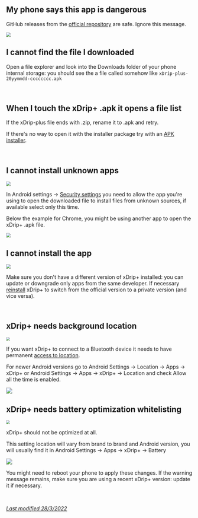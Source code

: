 ## My phone says this app is dangerous

GitHub releases from the [official repository](https://github.com/NightscoutFoundation/xDrip/releases) are safe. Ignore this message.

<img src="../images/Install18.png" style="zoom:75%;" />

</br>

## I cannot find the file I downloaded

Open a file explorer and look into the Downloads folder of your phone internal storage: you should see the a file called somehow like `xDrip-plus-20yymmdd-cccccccc.apk`

</br>

## When I touch the xDrip+ .apk it opens a file list

If the xDrip-plus file ends with .zip, rename it to .apk and retry.

If there's no way to open it with the installer package try with an [APK installer](https://play.google.com/store/apps/details?id=com.apkinstaller.ApkInstaller).

</br>

## I cannot install unknown apps

<img src="../images/Install19.png" style="zoom:75%;" />

In Android settings -> [Security settings](https://developer.android.com/distribute/marketing-tools/alternative-distribution#unknown-sources) you need to allow the app you're using to open the downloaded file to install files from unknown sources, if available select only this time.

Below the example for Chrome, you might be using another app to open the xDrip+ .apk file.

<img src="../images/Install20.png" style="zoom:75%;" />

</br>

## I cannot install the app

<img src="../images/Install23.png" style="zoom:75%;" />

Make sure you don't have a different version of xDrip+ installed: you can update or downgrade only apps from the same developer. If necessary [reinstall](../reinstall) xDrip+ to switch from the official version to a private version (and vice versa).

</br>

## xDrip+ needs background location

<img src="../images/Install21.png" style="zoom:60%;" />

If you want xDrip+ to connect to a Bluetooth device it needs to have permanent [access to location](../../install/prerequisites/#enable-location).

For newer Android versions go to Android Settings -> Location -> Apps -> xDrip+ or Android Settings -> Apps -> xDrip+ -> Location and check Allow all the time is enabled.

<img src="../images/Install21b.png" style="zoom:100%;" />

</br>

## xDrip+ needs battery optimization whitelisting

<img src="../images/Install22.png" style="zoom:60%;" />

xDrip+ should not be optimized at all.

This setting location will vary from brand to brand and Android version, you will usually find it in Android Settings -> Apps -> xDrip+ -> Battery

<img src="../images/Install22b.png" style="zoom:100%;" />

You might need to reboot your phone to apply these changes. If the warning message remains, make sure you are using a recent xDrip+ version: update it if necessary.

</br>

[*Last modified 28/3/2022*](https://github.com/NightscoutFoundation/xDrip/releases/tag/2022.03.27)
